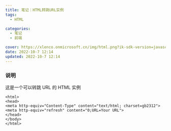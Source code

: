 ```yaml
---
title: 笔记｜HTML转跳URL实例
tags:
  - HTML

categories:
  - 笔记
  - 前端

cover: https://xlenco.onmicrosoft.cn/img/html.png?ik-sdk-version=javascript-1.4.3&updatedAt=1665115851748
date: 2022-10-7 12:14
updated: 2022-10-7 12:14
---
```


### 说明

这是一个可以转跳 URL 的 HTML 实例

```
<html>
<head>
<meta http-equiv="Content-Type" content="text/html; charset=gb2312">
<meta http-equiv="refresh" content="0;URL=Your URL">
</head>
</body>
</html>
```

